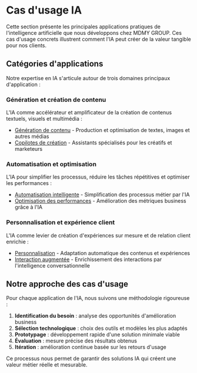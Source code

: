# Cas d'usage IA

Cette section présente les principales applications pratiques de l'intelligence artificielle que nous développons chez MDMY GROUP. Ces cas d'usage concrets illustrent comment l'IA peut créer de la valeur tangible pour nos clients.

## Catégories d'applications

Notre expertise en IA s'articule autour de trois domaines principaux d'application :

### Génération et création de contenu

L'IA comme accélérateur et amplificateur de la création de contenus textuels, visuels et multimédia :

- [Génération de contenu](generation-contenu.md) - Production et optimisation de textes, images et autres médias
- [Copilotes de création](copilotes.md) - Assistants spécialisés pour les créatifs et marketeurs

### Automatisation et optimisation

L'IA pour simplifier les processus, réduire les tâches répétitives et optimiser les performances :

- [Automatisation intelligente](automatisation.md) - Simplification des processus métier par l'IA
- [Optimisation des performances](optimisation.md) - Amélioration des métriques business grâce à l'IA

### Personnalisation et expérience client

L'IA comme levier de création d'expériences sur mesure et de relation client enrichie :

- [Personnalisation](personnalisation.md) - Adaptation automatique des contenus et expériences
- [Interaction augmentée](interaction.md) - Enrichissement des interactions par l'intelligence conversationnelle

## Notre approche des cas d'usage

Pour chaque application de l'IA, nous suivons une méthodologie rigoureuse :

1. **Identification du besoin** : analyse des opportunités d'amélioration business
2. **Sélection technologique** : choix des outils et modèles les plus adaptés
3. **Prototypage** : développement rapide d'une solution minimale viable
4. **Évaluation** : mesure précise des résultats obtenus
5. **Itération** : amélioration continue basée sur les retours d'usage

Ce processus nous permet de garantir des solutions IA qui créent une valeur métier réelle et mesurable.
